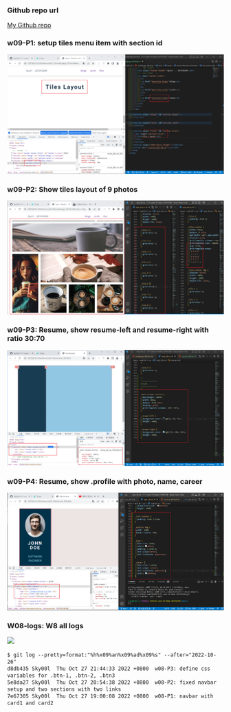 ### Github repo url

[My Github repo](https://github.com/Sky00l/1111-sweb-1N-demo-207410290)

### w09-P1: setup tiles menu item with section id

![](w09-p1.png)

### w09-P2: Show tiles layout of 9 photos

![](w09-p2.png)

### w09-P3: Resume, show resume-left and resume-right with ratio 30:70

![](w09-p3.png)

### w09-P4: Resume, show .profile with photo, name, career

![](w09-p4.png)

### W08-logs: W8 all logs

![](w08-p4.png)

```
$ git log --pretty=format:"%h%x09%an%x09%ad%x09%s" --after="2022-10-26"
d8db435 Sky00l  Thu Oct 27 21:44:33 2022 +0800  w08-P3: define css variables for .btn-1, .btn-2, .btn3
5e8da27 Sky00l  Thu Oct 27 20:54:38 2022 +0800  w08-P2: fixed navbar setup and two sections with two links
7e67305 Sky00l  Thu Oct 27 19:00:08 2022 +0800  w08-P1: navbar with card1 and card2

```
